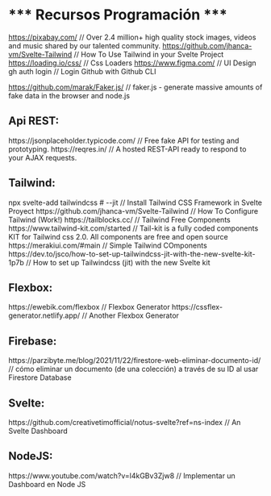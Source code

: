 
<h1> *** Recursos Programación *** </h1>

https://pixabay.com/    // Over 2.4 million+ high quality stock images, videos and music shared by our talented community.
https://github.com/jhanca-vm/Svelte-Tailwind    // How To Use Tailwind in your Svelte Project
https://loading.io/css/   // Css Loaders
https://www.figma.com/    // UI Design
gh auth login   //  Login Github with Github CLI

https://github.com/marak/Faker.js/    // faker.js - generate massive amounts of fake data in the browser and node.js


<h2> Api REST: </h2>
https://jsonplaceholder.typicode.com/   // Free fake API for testing and prototyping.
https://reqres.in/    // A hosted REST-API ready to respond to your AJAX requests.


<h2> Tailwind: </h2>
npx svelte-add tailwindcss # --jit  // Install Tailwind CSS Framework in Svelte Proyect
https://github.com/jhanca-vm/Svelte-Tailwind  // How To Configure Tailwind (Work!)
https://tailblocks.cc/    // Tailwind Free Components
https://www.tailwind-kit.com/started    // Tail-kit is a fully coded components KIT for Tailwind css 2.0. All components are free and open source
https://merakiui.com/#main    // Simple Tailwind COmponents
https://dev.to/jsco/how-to-set-up-tailwindcss-jit-with-the-new-svelte-kit-1p7b    // How to set up Tailwindcss (jit) with the new Svelte kit


<h2> Flexbox: </h2>
https://ewebik.com/flexbox    // Flexbox Generator
https://cssflex-generator.netlify.app/    // Another Flexbox Generator


<h2> Firebase: </h2>
https://parzibyte.me/blog/2021/11/22/firestore-web-eliminar-documento-id/   // cómo eliminar un documento (de una colección) a través de su ID al usar Firestore Database


<h2> Svelte: </h2>
https://github.com/creativetimofficial/notus-svelte?ref=ns-index    // An Svelte Dashboard


<h2> NodeJS: </h2>
https://www.youtube.com/watch?v=l4kGBv3Zjw8   // Implementar un Dashboard en Node JS
